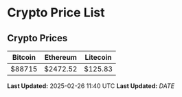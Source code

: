 # Crypto Price List

## Crypto Prices
| Bitcoin | Ethereum | Litecoin |
| ------- | -------- | -------- |
| $88715 | $2472.52 | $125.83 |
**Last Updated:** 2025-02-26 11:40 UTC
**Last Updated:** $DATE$
